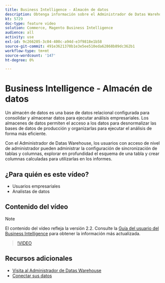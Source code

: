 ```yaml
---
title: Business Intelligence - Almacén de datos
description: Obtenga información sobre el Administrador de Datas Warehouse, que está disponible para los usuarios administradores en Business Intelligence.
kt: 5729
doc-type: feature video
solution: Commerce, Magento Business Intelligence
audience: all
activity: use
exl-id: 9c266205-3c04-400c-a94d-e3f9818e1b58
source-git-commit: 491e3621370b1e3e5ee510eda62868b89dc362b1
workflow-type: tm+mt
source-wordcount: '147'
ht-degree: 0%

---
```


# Business Intelligence - Almacén de datos

Un almacén de datos es una base de datos relacional configurada para consolidar y almacenar datos para ejecutar análisis empresariales. Los almacenes de datos permiten el acceso a los datos para desnormalizar las bases de datos de producción y organizarlas para ejecutar el análisis de forma más eficiente.

Con el Administrador de Datas Warehouse, los usuarios con acceso de nivel de administrador pueden administrar la configuración de sincronización de tablas y columnas, explorar en profundidad el esquema de una tabla y crear columnas calculadas para utilizarlas en los informes.

## ¿Para quién es este vídeo?

- Usuarios empresariales
- Analistas de datos

## Contenido del vídeo

>[!NOTE]
>
>El contenido del vídeo refleja la versión 2.2. Consulte la [Guía del usuario del Business Intelligence](https://docs.magento.com/mbi/) para obtener la información más actualizada.

>[!VIDEO](https://video.tv.adobe.com/v/35984?quality=12&learn=on)

## Recursos adicionales

- [Visita al Administrador de Datas Warehouse](https://docs.magento.com/mbi/data-analyst/data-warehouse-mgr/tour-dwm.html)
- [Conectar sus datos](https://docs.magento.com/mbi/data-analyst/importing-data/connecting-data/connecting-data.html)
